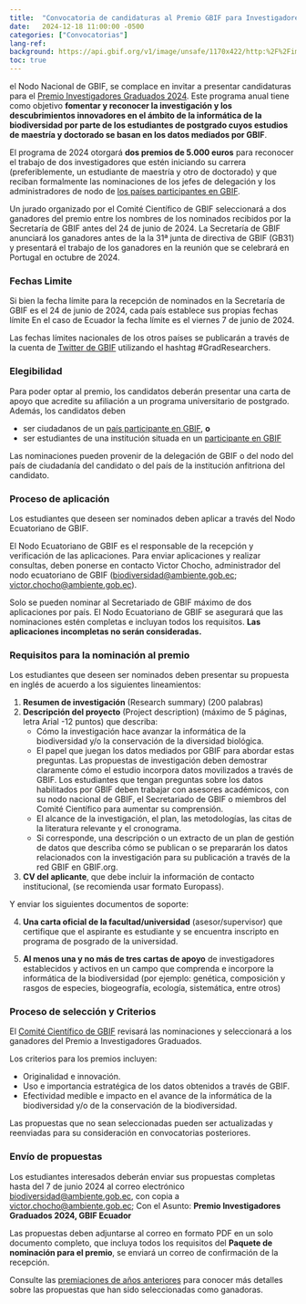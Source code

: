 ```yaml
---
title:  "Convocatoria de candidaturas al Premio GBIF para Investigadores Graduados 2024"
date:   2024-12-18 11:00:00 -0500
categories: ["Convocatorias"]
lang-ref:
background: https://api.gbif.org/v1/image/unsafe/1170x422/http:%2F%2Fimages.ctfassets.net%2Fuo17ejk9rkwj%2F4pNBPcOzwwK2kEBXJQIehA%2Fa277f463f1252046242879b2f8f44131%2FGRA-2024-hero4-ES.png
toc: true
---
```


el Nodo Nacional de GBIF, se complace en invitar a presentar candidaturas para el [Premio Investigadores Graduados 2024](https://www.gbif.org/es/news/0YedTUAf3Nk14JKZqBn0a/se-abre-convocatoria-para-nominaciones-al-premio-gbif-a-investigadores-graduados-2024). Este programa anual tiene como objetivo **fomentar y reconocer la investigación y los descubrimientos innovadores en el ámbito de la informática de la biodiversidad por parte de los estudiantes de postgrado cuyos estudios de maestría y doctorado se basan en los datos mediados por GBIF**.

El programa de 2024 otorgará **dos premios de 5.000 euros** para reconocer el trabajo de dos investigadores que estén iniciando su carrera (preferiblemente, un estudiante de maestría y otro de doctorado) y que reciban formalmente las nominaciones de los jefes de delegación y los administradores de nodo de [los países participantes en GBIF](https://www.gbif.org/es/the-gbif-network).

Un jurado organizado por el Comité Científico de GBIF seleccionará a dos ganadores del premio entre los nombres de los nominados recibidos por la Secretaría de GBIF antes del 24 de junio de 2024. La Secretaría de GBIF anunciará los ganadores antes de la la 31ª junta de directiva de GBIF (GB31) y presentará el trabajo de los ganadores en la reunión que se celebrará en Portugal en octubre de 2024.

### **Fechas Limite**

Si bien la fecha límite para la recepción de nominados en la Secretaría de GBIF es el 24 de junio de 2024, cada país establece sus propias fechas límite En el caso de Ecuador la fecha límite es el viernes 7 de junio de 2024.

Las fechas límites nacionales de los otros países se publicarán a través de la cuenta de [Twitter de GBIF](https://www.twitter.com/GBIF) utilizando el hashtag #GradResearchers.

### **Elegibilidad**

Para poder optar al premio, los candidatos deberán presentar una carta de apoyo que acredite su afiliación a un programa universitario de postgrado. Además, los candidatos deben

- ser ciudadanos de un [país participante en GBIF](https://www.gbif.org/es/the-gbif-network), **o**
- ser estudiantes de una institución situada en un [participante en GBIF](https://www.gbif.org/es/the-gbif-network)

Las nominaciones pueden provenir de la delegación de GBIF o del nodo del país de ciudadanía del candidato o del país de la institución anfitriona del candidato.

### **Proceso de aplicación**

Los estudiantes que deseen ser nominados deben aplicar a través del Nodo Ecuatoriano de GBIF.

El Nodo Ecuatoriano de GBIF es el responsable de la recepción y verificación de las aplicaciones. Para enviar aplicaciones y realizar consultas, deben ponerse en contacto Victor Chocho, administrador del nodo ecuatoriano de GBIF ([biodiversidad@ambiente.gob.ec](mailto:biodiversidad@ambiente.gob.ec); [victor.chocho@ambiente.gob.ec](mailto:victor.chocho@ambiente.gob.ec)).

Solo se pueden nominar al Secretariado de GBIF máximo de dos aplicaciones por país. El Nodo Ecuatoriano de GBIF se asegurará que las nominaciones estén completas e incluyan todos los requisitos. **Las aplicaciones incompletas no serán consideradas.**

### **Requisitos para la nominación al premio**

Los estudiantes que deseen ser nominados deben presentar su propuesta en inglés de acuerdo a los siguientes lineamientos:

1. **Resumen de investigación** (Research summary) (200 palabras)
2. **Descripción del proyecto** (Project description) (máximo de 5 páginas, letra Arial -12 puntos) que describa:
    - Cómo la investigación hace avanzar la informática de la biodiversidad y/o la conservación de la diversidad biológica.
    - El papel que juegan los datos mediados por GBIF para abordar estas preguntas. Las propuestas de investigación deben demostrar claramente cómo el estudio incorpora datos movilizados a través de GBIF. Los estudiantes que tengan preguntas sobre los datos habilitados por GBIF deben trabajar con asesores académicos, con su nodo nacional de GBIF, el Secretariado de GBIF o miembros del Comité Científico para aumentar su comprensión.
    - El alcance de la investigación, el plan, las metodologías, las citas de la literatura relevante y el cronograma.
    - Si corresponde, una descripción o un extracto de un plan de gestión de datos que describa cómo se publican o se prepararán los datos relacionados con la investigación para su publicación a través de la red GBIF en GBIF.org.
3.  **CV del aplicante**, que debe incluir la información de contacto institucional, (se recomienda usar formato Europass).

Y enviar los siguientes documentos de soporte:

4. **Una carta oficial de la facultad/universidad** (asesor/supervisor) que certifique que el aspirante es estudiante y se encuentra inscripto en programa de posgrado de la universidad.

5. **Al menos una y no más de tres cartas de apoyo** de investigadores establecidos y activos en un campo que comprenda e incorpore la informática de la biodiversidad (por ejemplo: genética, composición y rasgos de especies, biogeografía, ecología, sistemática, entre otros)

### **Proceso de selección y Criterios**

El [Comité Científico de GBIF](https://www.gbif.org/es/contact-us/directory?group=scienceCommittee) revisará las nominaciones y seleccionará a los ganadores del Premio a Investigadores Graduados.

Los criterios para los premios incluyen:

-  Originalidad e innovación.
- Uso e importancia estratégica de los datos obtenidos a través de GBIF.
- Efectividad medible e impacto en el avance de la informática de la biodiversidad y/o de la conservación de la biodiversidad.

Las propuestas que no sean seleccionadas pueden ser actualizadas y reenviadas para su consideración en convocatorias posteriores.

### **Envío de propuestas**

Los estudiantes interesados deberán enviar sus propuestas completas hasta del 7 de junio 2024 al correo electrónico [biodiversidad@ambiente.gob.ec](mailto:biodiversidad@ambiente.gob.ec), con copia a [victor.chocho@ambiente.gob.ec](mailto:victor.chocho@ambiente.gob.ec); Con el Asunto: **Premio Investigadores Graduados 2024, GBIF Ecuador**

Las propuestas deben adjuntarse al correo en formato PDF en un solo documento completo, que incluya todos los requisitos del **Paquete de nominación para el premio**, se enviará un correo de confirmación de la recepción.

Consulte las [premiaciones de años anteriores](https://www.gbif.org/resource/search?q=graduate%20Researchers%20Award) para conocer más detalles sobre las propuestas que han sido seleccionadas como ganadoras.
